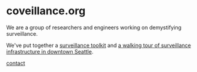 <link rel="stylesheet" href="styles/toolkit-styles.css" class="next-head">
<link rel="stylesheet" href="styles/page-style.css">

# coveillance.org

<!-- * [Watching the watchers: a workshop](http://www.coveillance.org/workshop) -->
<!-- * [A field guide to spotting surveillance cameras](http://www.coveillance.org/field-guide) -->
<!-- * [Who's watching you and how?](http://www.coveillance.org/whos-watching) -->
<!-- * [More info](http://www.coveillance.org/misc) -->

We are a group of researchers and engineers working on demystifying surveillance. 

We've put together a [surveillance toolkit](http://www.coveillance.org/toolkit)
and [a walking tour of surveillance infrastructure in downtown Seattle](http://www.coveillance.org/tour).

<a href="mailto:sousveillance@protonmail.com">contact</a>
